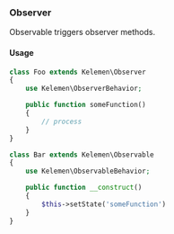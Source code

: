 ### Observer

Observable triggers observer methods.

#### Usage

```php
class Foo extends Kelemen\Observer
{
    use Kelemen\ObserverBehavior;

    public function someFunction()
    {
        // process
    }
}

class Bar extends Kelemen\Observable
{
    use Kelemen\ObservableBehavior;

    public function __construct()
    {
        $this->setState('someFunction')
    }
}
```